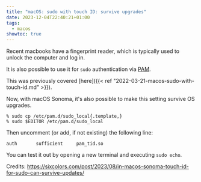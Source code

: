```yaml
---
title: "macOS: sudo with touch ID: survive upgrades"
date: 2023-12-04T22:40:21+01:00
tags:
  - macos
showtoc: true
---
```


Recent macbooks have a fingerprint reader, which is typically used to unlock the computer and log in.

It is also possible to use it for `sudo` authentication via [PAM](https://en.wikipedia.org/wiki/Pluggable_authentication_module).

This was previously covered [here]({{< ref "2022-03-21-macos-sudo-with-touch-id.md" >}}).

Now, with macOS Sonoma, it's also possible to make this setting survive OS upgrades.

<!--more-->

```shell
% sudo cp /etc/pam.d/sudo_local{.template,}
% sudo $EDITOR /etc/pam.d/sudo_local
```

Then uncomment (or add, if not existing) the following line:

```
auth       sufficient     pam_tid.so
```

You can test it out by opening a new terminal and executing `sudo echo`.

Credits: https://sixcolors.com/post/2023/08/in-macos-sonoma-touch-id-for-sudo-can-survive-updates/
